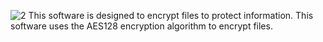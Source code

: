 ![2](https://user-images.githubusercontent.com/46265118/52047139-71054a80-2559-11e9-97b3-6bb79e6fe71c.png)
This software is designed to encrypt files to protect information. This software uses the AES128 encryption algorithm to encrypt files.
